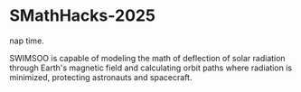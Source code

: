 # SMathHacks-2025
nap time. 


SWIMSOO is capable of modeling the math of deflection of solar radiation through Earth's magnetic field and calculating orbit paths where radiation is minimized, protecting astronauts and spacecraft.
